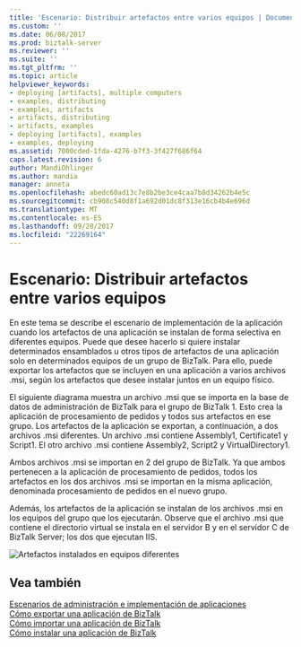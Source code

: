 ```yaml
---
title: 'Escenario: Distribuir artefactos entre varios equipos | Documentos de Microsoft'
ms.custom: ''
ms.date: 06/08/2017
ms.prod: biztalk-server
ms.reviewer: ''
ms.suite: ''
ms.tgt_pltfrm: ''
ms.topic: article
helpviewer_keywords:
- deploying [artifacts], multiple computers
- examples, distributing
- examples, artifacts
- artifacts, distributing
- artifacts, examples
- deploying [artifacts], examples
- examples, deploying
ms.assetid: 7000cded-1fda-4276-b7f3-3f427f686f64
caps.latest.revision: 6
author: MandiOhlinger
ms.author: mandia
manager: anneta
ms.openlocfilehash: abedc60ad13c7e8b2be3ce4caa7b8d34262b4e5c
ms.sourcegitcommit: cb908c540d8f1a692d01dc8f313e16cb4b4e696d
ms.translationtype: MT
ms.contentlocale: es-ES
ms.lasthandoff: 09/20/2017
ms.locfileid: "22269164"
---
```

# <a name="scenario-distributing-artifacts-among-multiple-computers"></a>Escenario: Distribuir artefactos entre varios equipos
En este tema se describe el escenario de implementación de la aplicación cuando los artefactos de una aplicación se instalan de forma selectiva en diferentes equipos. Puede que desee hacerlo si quiere instalar determinados ensamblados u otros tipos de artefactos de una aplicación solo en determinados equipos de un grupo de BizTalk. Para ello, puede exportar los artefactos que se incluyen en una aplicación a varios archivos .msi, según los artefactos que desee instalar juntos en un equipo físico.  
  
 El siguiente diagrama muestra un archivo .msi que se importa en la base de datos de administración de BizTalk para el grupo de BizTalk 1. Esto crea la aplicación de procesamiento de pedidos y todos sus artefactos en ese grupo. Los artefactos de la aplicación se exportan, a continuación, a dos archivos .msi diferentes. Un archivo .msi contiene Assembly1, Certificate1 y Script1. El otro archivo .msi contiene Assembly2, Script2 y VirtualDirectory1.  
  
 Ambos archivos .msi se importan en 2 del grupo de BizTalk. Ya que ambos pertenecen a la aplicación de procesamiento de pedidos, todos los artefactos en los dos archivos .msi se importan en la misma aplicación, denominada procesamiento de pedidos en el nuevo grupo.  
  
 Además, los artefactos de la aplicación se instalan de los archivos .msi en los equipos del grupo que los ejecutarán. Observe que el archivo .msi que contiene el directorio virtual se instala en el servidor B y en el servidor C de BizTalk Server; los dos que ejecutan IIS.  
  
 ![Artefactos instalados en equipos diferentes](../core/media/distributionofartifacts.gif "DistributionOfArtifacts")  
  
## <a name="see-also"></a>Vea también  
 [Escenarios de administración e implementación de aplicaciones](../core/application-deployment-and-management-scenarios.md)   
 [Cómo exportar una aplicación de BizTalk](../core/how-to-export-a-biztalk-application.md)   
 [Cómo importar una aplicación de BizTalk](../core/how-to-import-a-biztalk-application.md)   
 [Cómo instalar una aplicación de BizTalk](../core/how-to-install-a-biztalk-application.md)